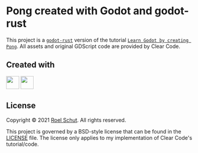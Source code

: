 # Pong created with Godot and godot-rust

This project is a [`godot-rust`](https://github.com/godot-rust/godot-rust) version of the tutorial [`Learn Godot by creating Pong`](https://www.youtube.com/watch?v=kr1BoEbuveI). All assets and original GDScript code are provided by Clear Code.

## Created with
<a href="https://www.jetbrains.com/?from=roeldev" target="_blank"><img src="https://blog.jetbrains.com/wp-content/uploads/2019/01/clion_icon.svg" width="35" /></a>
 <a href="https://godotengine.org/" target="_blank"><img src="https://upload.wikimedia.org/wikipedia/commons/6/6a/Godot_icon.svg" width=35 /></a>

## License
Copyright © 2021 [Roel Schut](https://roelschut.nl). All rights reserved.

This project is governed by a BSD-style license that can be found in the [LICENSE](LICENSE) file.
The license only applies to my implementation of Clear Code's tutorial/code.